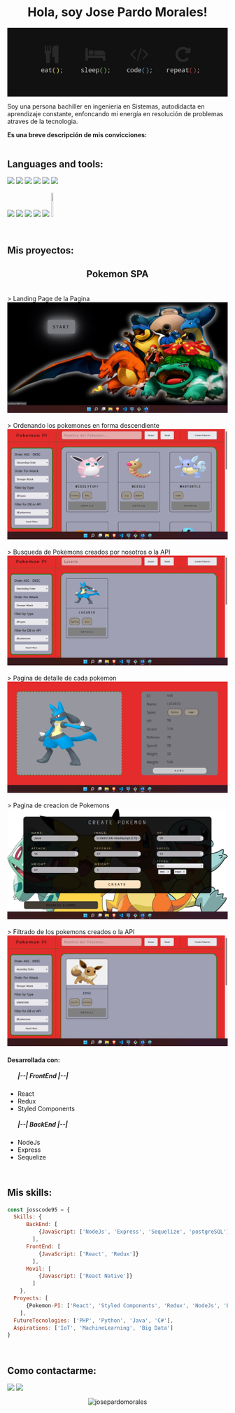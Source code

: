 <h1 align="center">Hola, soy Jose Pardo Morales! </h1>
<img align="center" src="img/coding.jpg">

<br>

<div>
  <p>
    Soy una persona bachiller en ingenieria en Sistemas, autodidacta en aprendizaje constante, enfoncando mi energía en resolución de problemas atraves de la tecnologia. 
  </p>
  <strong>Es una breve descripción de mis convicciones:</strong>
</div>

<br>

## Languages and tools:

<p>
  <code><img width="8%" src="https://www.vectorlogo.zone/logos/w3_html5/w3_html5-icon.svg"></code>
  <code><img width="10%" src="https://www.vectorlogo.zone/logos/w3_css/w3_css-official.svg"></code>
  <code><img width="9%" src="https://www.vectorlogo.zone/logos/javascript/javascript-icon.svg"></code>
  <code><img width="8.5%" src="https://www.vectorlogo.zone/logos/git-scm/git-scm-icon.svg"></code>
  <code><img width="9%" src="https://www.vectorlogo.zone/logos/reactjs/reactjs-icon.svg"></code>
  <code><img width="9%" src="https://www.vectorlogo.zone/logos/sass-lang/sass-lang-icon.svg"></code>
  <br>
  <br>
  <code><img width="9%" src="https://www.vectorlogo.zone/logos/expressjs/expressjs-icon.svg"></code>
  <code><img width="9%" src="https://www.vectorlogo.zone/logos/postgresql/postgresql-vertical.svg"></code>
  <code><img width="9%" src="https://www.vectorlogo.zone/logos/nodejs/nodejs-icon.svg"></code>
  <code><img width="9%" src="https://www.vectorlogo.zone/logos/typescriptlang/typescriptlang-icon.svg"></code>
  <code><img width="9%" src="https://www.vectorlogo.zone/logos/sequelizejs/sequelizejs-icon.svg"></code>
  <code><img width="10%" height="55" src="https://cdn.worldvectorlogo.com/logos/redux.svg"></code>
</p>

<br>

## Mis proyectos:

<h2 align="center">Pokemon SPA</h2>
<p>
  <br>
  > Landing Page de la Pagina
  <a><img src="img/landing.jpg"></a>
  <br>
  <br>
  > Ordenando los pokemones en forma descendiente 
  <a><img src="img/order.jpg"></a>
  <br>
  <br>
  > Busqueda de Pokemons creados por nosotros o la API 
  <a><img src="img/search.jpg"></a>
  <br>
  <br>
  > Pagina de detalle de cada pokemon
  <a><img src="img/detail.jpg"></a>
  <br>
  <br>
  > Pagina de creacion de Pokemons
  <a><img src="img/create.jpg"></a>
  <br>
  <br>
  > Filtrado de los pokemons creados o la API
  <a><img src="img/filter.jpg"></a>
</p>

<h4> Desarrollada con: </h4>
<ul>
  <h5>|--| FrontEnd |--|</h5>
    <li>React</li>
    <li>Redux</li>
    <li>Styled Components</li>
  <h5>|--| BackEnd |--|</h5>
    <li>NodeJs</li>
    <li>Express</li>
    <li>Sequelize</li>
</ul>

<br>

## Mis skills:

```js
const josscode95 = {
  Skills: {
      BackEnd: [
          {JavaScript: ['NodeJs', 'Express', 'Sequelize', 'postgreSQL']}
        ],
      FrontEnd: [
          {JavaScript: ['React', 'Redux']}
        ],
      Movil: [
          {Javascript: ['React Native']}
        ]
    },
  Proyects: [
      {Pokemon-PI: ['React', 'Styled Components', 'Redux', 'NodeJs', 'Express', 'Sequelize']}
    ],
  FutureTecnologies: ['PHP', 'Python', 'Java', 'C#'],
  Aspirations: ['IoT', 'MachineLearning', 'Big Data']
}
```

<br>

## Como contactarme:

<span>
  <a href="https://www.linkedin.com/in/josspm26/" target="_blank"><img width="7%" src="https://www.vectorlogo.zone/logos/linkedin/linkedin-tile.svg"></a>
  <a href="mailto:josmar.pm19@gmail.com" target="_blank"><img width="8%" src="https://www.vectorlogo.zone/logos/gmail/gmail-icon.svg"></a>
</span>

<p align="center"><img src="https://github-readme-stats.vercel.app/api/top-langs?username=josscode95&show_icons=true&locale=en&layout=compact" alt="josepardomorales" /></p>
